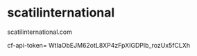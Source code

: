 # scatilinternational
scatilinternational.com


cf-api-token= WtIaObEJM62otL8XP4zFpXIGDPlb_rozUx5fCLXh